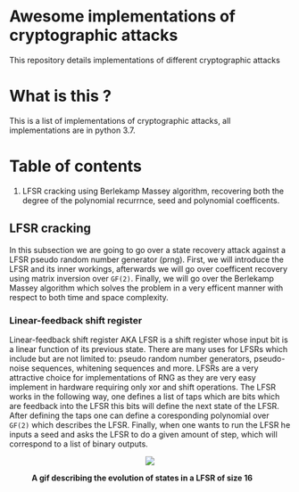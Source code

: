 # Awesome implementations of cryptographic attacks
This repository details implementations of different cryptographic attacks

# What is this ?

This is a list of implementations of cryptographic attacks, all implementations are in python 3.7.

# Table of contents

1. LFSR cracking using Berlekamp Massey algorithm, recovering both the degree of the polynomial recurrnce, seed and polynomial coefficents.

## LFSR cracking

In this subsection we are going to go over a state recovery attack against a LFSR pseudo random number generator (prng). First, we will introduce the LFSR and its inner workings, afterwards we will go over coefficent recovery using matrix inversion over `GF(2)`. Finally, we will go over the Berlekamp Massey algorithm which solves the problem in a very efficent manner with respect to both time and space complexity.

### Linear-feedback shift register

Linear-feedback shift register AKA LFSR is a shift register whose input bit is a linear function of its previous state. There are many uses for LFSRs which include but are not limited to: pseudo random number generators, pseudo-noise sequences, whitening sequences and more. LFSRs are a very attractive choice for implementations of RNG as they are very easy implement in hardware requiring only xor and shift operations.
The LFSR works in the following way, one defines a list of taps which are bits which are feedback into the LFSR this bits will define the next state of the LFSR. After defining the taps one can define a coresponding polynomial over `GF(2)` which describes the LFSR. Finally, when one wants to run the LFSR he inputs a seed and asks the LFSR to do a given amount of step, which will correspond to a list of binary outputs.

<figure>
<p align="center">
  <img src="https://upload.wikimedia.org/wikipedia/commons/9/99/Lfsr.gif" />
  <figcaption><b>A gif describing the evolution of states in a LFSR of size 16</b></figcaption>
</p>
</figure>


